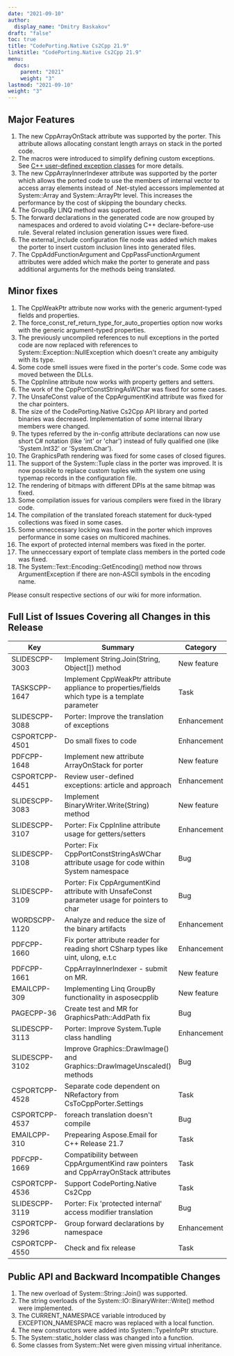 ```yaml
---
date: "2021-09-10"
author:
  display_name: "Dmitry Baskakov"
draft: "false"
toc: true
title: "CodePorting.Native Cs2Cpp 21.9"
linktitle: "CodePorting.Native Cs2Cpp 21.9"
menu:
  docs:
    parent: "2021"
    weight: "3"
lastmod: "2021-09-10"
weight: "3"
---
```


## Major Features ##

1. The new CppArrayOnStack attribute was supported by the porter. This attribute allows allocating constant length arrays on stack in the ported code.
1. The macros were introduced to simplify defining custom exceptions. See [C++ user-defined exception classes](https://docs.codeporting.com/native/cs2cpp/developer-guide/cpp-user-defined-exception-classes/) for more details.
1. The new CppArrayInnerIndexer attribute was supported by the porter which allows the ported code to use the members of internal vector to access array elements instead of .Net-styled accessors implemented at System::Array and System::ArrayPtr level. This increases the performance by the cost of skipping the boundary checks.
1. The GroupBy LINQ method was supported.
1. The forward declarations in the generated code are now grouped by namespaces and ordered to avoid violating C++ declare-before-use rule. Several related inclusion generation issues were fixed.
1. The external_include configuration file node was added which makes the porter to insert custom inclusion lines into generated files.
1. The CppAddFunctionArgument and CppPassFunctionArgument attributes were added which make the porter to generate and pass additional arguments for the methods being translated.

## Minor fixes ##

1. The CppWeakPtr attribute now works with the generic argument-typed fields and properties.
1. The force_const_ref_return_type_for_auto_properties option now works with the generic argument-typed properties.
1. The previously uncompiled references to null exceptions in the ported code are now replaced with references to System::Exception::NullException which doesn't create any ambiguity with its type.
1. Some code smell issues were fixed in the porter's code. Some code was moved between the DLLs.
1. The CppInline attribute now works with property getters and setters.
1. The work of the CppPortConstStringAsWChar was fixed for some cases.
1. The UnsafeConst value of the CppArgumentKind attribute was fixed for the char pointers.
1. The size of the CodePorting.Native Cs2Cpp API library and ported binaries was decreased. Implementation of some internal library members were changed.
1. The types referred by the in-config attribute declarations can now use short C# notation (like 'int' or 'char') instead of fully qualified one (like 'System.Int32' or 'System.Char').
1. The GraphicsPath rendering was fixed for some cases of closed figures.
1. The support of the System::Tuple class in the porter was improved. It is now possible to replace custom tuples with the system one using typemap records in the configuration file.
1. The rendering of bitmaps with different DPIs at the same bitmap was fixed.
1. Some compilation issues for various compilers were fixed in the library code.
1. The compilation of the translated foreach statement for duck-typed collections was fixed in some cases.
1. Some unneccessary locking was fixed in the porter which improves performance in some cases on multicored machines.
1. The export of protected internal members was fixed in the porter.
1. The unneccessary export of template class members in the ported code was fixed.
1. The System::Text::Encoding::GetEncoding() method now throws ArgumentException if there are non-ASCII symbols in the encoding name.

Please consult respective sections of our wiki for more information.

## Full List of Issues Covering all Changes in this Release ##

| Key | Summary | Category |
| --- | --- | --- |
| SLIDESCPP-3003 | Implement String.Join(String, Object[]) method | New feature |
| TASKSCPP-1647 | Implement CppWeakPtr attribute appliance to properties/fields which type is a template parameter | Task |
| SLIDESCPP-3088 | Porter: Improve the translation of exceptions | Enhancement |
| CSPORTCPP-4501 | Do small fixes to code | Enhancement |
| PDFCPP-1648 | Implement new attribute ArrayOnStack for porter | New feature |
| CSPORTCPP-4451 | Review user-defined exceptions: article and approach | Enhancement |
| SLIDESCPP-3083 | Implement BinaryWriter.Write(String) method | New feature |
| SLIDESCPP-3107 | Porter: Fix CppInline attribute usage for getters/setters | Enhancement |
| SLIDESCPP-3108 | Porter: Fix CppPortConstStringAsWChar attribute usage for code within System namespace | Bug |
| SLIDESCPP-3109 | Porter: Fix CppArgumentKind attribute with UnsafeConst parameter usage for pointers to char | Bug |
| WORDSCPP-1120 | Analyze and reduce the size of the binary artifacts | Enhancement |
| PDFCPP-1660 | Fix porter attribute reader for reading short CSharp types like uint, ulong, e.t.c | Enhancement |
| PDFCPP-1661 | CppArrayInnerIndexer - submit on MR. | New feature |
| EMAILCPP-309 | Implementing Linq GroupBy functionality in asposecpplib | New feature |
| PAGECPP-36 | Create test and MR for GraphicsPath::AddPath fix | Bug |
| SLIDESCPP-3113 | Porter: Improve System.Tuple class handling | Enhancement |
| SLIDESCPP-3102 | Improve Graphics::DrawImage() and Graphics::DrawImageUnscaled() methods | Bug |
| CSPORTCPP-4528 | Separate code dependent on NRefactory from CsToCppPorter.Settings | Task |
| CSPORTCPP-4537 | foreach translation doesn't compile | Bug |
| EMAILCPP-310 | Prepearing Aspose.Email for C++ Release 21.7 | Task |
| PDFCPP-1669 | Compatibility between CppArgumentKind raw pointers and CppArrayOnStack attributes | Task |
| CSPORTCPP-4536 | Support CodePorting.Native Cs2Cpp | Task |
| SLIDESCPP-3119 | Porter: Fix 'protected internal' access modifier translation | Bug |
| CSPORTCPP-3296 | Group forward declarations by namespace | Enhancement |
| CSPORTCPP-4550 | Check and fix release | Task |

## Public API and Backward Incompatible Changes ##

1. The new overload of System::String::Join() was supported.
1. The string overloads of the System::IO::BinaryWriter::Write() method were implemented.
1. The CURRENT_NAMESPACE variable introduced by EXCEPTION_NAMESPACE macro was replaced with a local function.
1. The new constructors were added into System::TypeInfoPtr structure.
1. The System::static_holder class was changed into a function.
1. Some classes from System::Net were given missing virtual inheritance.

